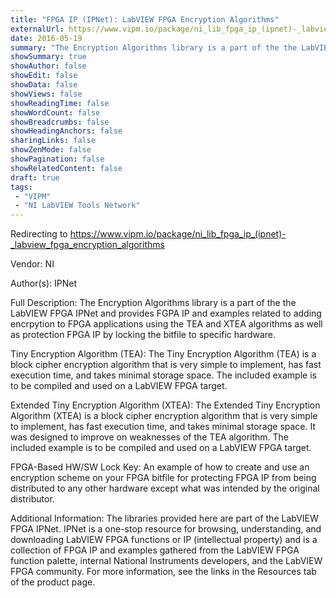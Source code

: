 ```yaml
---
title: "FPGA IP (IPNet): LabVIEW FPGA Encryption Algorithms"
externalUrl: https://www.vipm.io/package/ni_lib_fpga_ip_(ipnet)-_labview_fpga_encryption_algorithms
date: 2016-05-19
summary: "The Encryption Algorithms library is a part of the the LabVIEW FPGA IPNet and provides FGPA IP and examples related to adding encrpytion to FPGA applications using the TEA and XTEA algorithms as well as protection FPGA IP by locking the bitfile to specific hardware."
showSummary: true
showAuthor: false
showEdit: false
showData: false
showViews: false
showReadingTime: false
showWordCount: false
showBreadcrumbs: false
showHeadingAnchors: false
sharingLinks: false
showZenMode: false
showPagination: false
showRelatedContent: false
draft: true
tags:
 - "VIPM"
 - "NI LabVIEW Tools Network"
---
```


Redirecting to https://www.vipm.io/package/ni_lib_fpga_ip_(ipnet)-_labview_fpga_encryption_algorithms

Vendor: NI

Author(s): IPNet
 
Full Description:
The Encryption Algorithms library is a part of the the LabVIEW FPGA IPNet and provides FGPA IP and examples related to adding encrpytion to FPGA applications using the TEA and XTEA algorithms as well as protection FPGA IP by locking the bitfile to specific hardware.

Tiny Encryption Algorithm (TEA): The Tiny Encryption Algorithm (TEA) is a block cipher encryption algorithm that is very simple to implement, has fast execution time, and takes minimal storage space. The included example is to be compiled and used on a LabVIEW FPGA target.

Extended Tiny Encryption Algorithm (XTEA): The Extended Tiny Encryption Algorithm (XTEA) is a block cipher encryption algorithm that is very simple to implement, has fast execution time, and takes minimal storage space. It was designed to improve on weaknesses of the TEA algorithm. The included example is to be compiled and used on a LabVIEW FPGA target.

FPGA-Based HW/SW Lock Key: An example of how to create and use an encryption scheme on your FPGA bitfile for protecting FPGA IP from being distributed to any other hardware except what was intended by the original distributor.

Additional Information:
The libraries provided here are part of the LabVIEW FPGA IPNet. IPNet is a one-stop resource for browsing, understanding, and downloading LabVIEW FPGA functions or IP (intellectual property) and is a collection of FPGA IP and examples gathered from the LabVIEW FPGA function palette, internal National Instruments developers, and the LabVIEW FPGA community. For more information, see the links in the Resources tab of the product page.